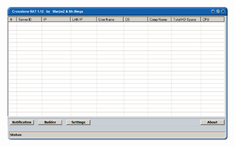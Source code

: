 ![Screenshot](https://raw.githubusercontent.com/Cryakl/Ultimate-RAT-Collection/refs/heads/main/Crossbow/Crossbow%201.12/Screenshot.png)
